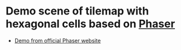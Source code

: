# Demo scene of tilemap with hexagonal cells based on [Phaser](https://phaser.io/)


* [Demo from official Phaser website](https://phaser.io/examples/v3/view/tilemap/isometric/hexagonal-test)